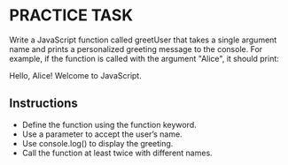 # PRACTICE TASK
Write a JavaScript function called greetUser that takes a single argument name and prints a personalized greeting message to the console. For example, if the function is called with the argument "Alice", it should print:


Hello, Alice! Welcome to JavaScript.


## Instructions
- Define the function using the function keyword.
- Use a parameter to accept the user’s name.
- Use console.log() to display the greeting.
- Call the function at least twice with different names.

